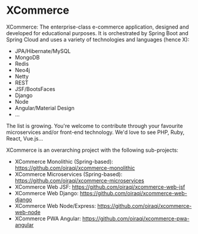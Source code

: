 # XCommerce
XCommerce: The enterprise-class e-commerce application, designed and developed for educational purposes. It is orchestrated by Spring Boot and Spring Cloud and uses a variety of technologies and languages (hence X): 
- JPA/Hibernate/MySQL
- MongoDB
- Redis
- Neo4j
- Netty
- REST
- JSF/BootsFaces
- Django
- Node
- Angular/Material Design
- ... 

The list is growing. You're welcome to contribute through your favourite microservices and/or front-end technology. We'd love to see PHP, Ruby, React, Vue.js...

XCommerce is an overarching project with the following sub-projects:
- XCommerce Monolithic (Spring-based): https://github.com/oiraqi/xcommerce-monolithic
- XCommerce Microservices (Spring-based): https://github.com/oiraqi/xcommerce-microservices
- XCommerce Web JSF: https://github.com/oiraqi/xcommerce-web-jsf
- XCommerce Web Django: https://github.com/oiraqi/xcommerce-web-django
- XCommerce Web Node/Express: https://github.com/oiraqi/xcommerce-web-node
- XCommerce PWA Angular: https://github.com/oiraqi/xcommerce-pwa-angular
